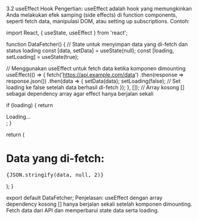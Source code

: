 3.2 useEffect Hook
Pengertian:
useEffect adalah hook yang memungkinkan Anda melakukan efek samping (side effects) di function components, seperti fetch data, manipulasi DOM, atau setting up subscriptions.
Contoh:

import React, { useState, useEffect } from 'react';

function DataFetcher() {
  // State untuk menyimpan data yang di-fetch dan status loading
  const [data, setData] = useState(null);
  const [loading, setLoading] = useState(true);

  // Menggunakan useEffect untuk fetch data ketika komponen dimounting
  useEffect(() => {
    fetch('https://api.example.com/data')
      .then(response => response.json())
      .then(data => {
        setData(data);
        setLoading(false); // Set loading ke false setelah data berhasil di-fetch
      });
  }, []); // Array kosong [] sebagai dependency array agar effect hanya berjalan sekali

  if (loading) {
    return <div>Loading...</div>;
  }

  return (
    <div>
      <h1>Data yang di-fetch:</h1>
      <pre>{JSON.stringify(data, null, 2)}</pre>
    </div>
  );
}

export default DataFetcher;
Penjelasan:
useEffect dengan array dependency kosong [] hanya berjalan sekali setelah komponen dimounting.
Fetch data dari API dan memperbarui state data serta loading.